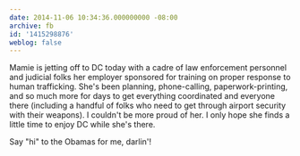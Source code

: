 ```yaml
---
date: 2014-11-06 10:34:36.000000000 -08:00
archive: fb
id: '1415298876'
weblog: false
---
```


Mamie is jetting off to DC today with a cadre of law enforcement personnel and judicial folks her employer sponsored for training on proper response to human trafficking. She's been planning, phone-calling, paperwork-printing, and so much more for days to get everything coordinated and everyone there (including a handful of folks who need to get through airport security with their weapons). I couldn't be more proud of her. I only hope she finds a little time to enjoy DC while she's there.

Say "hi" to the Obamas for me, darlin'!
